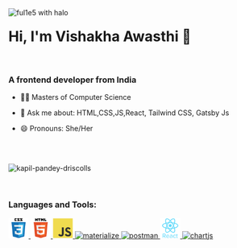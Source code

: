<img src="https://i.imgur.com/68mbMBg.gif" align="left" width="300" alt="ful1e5 with halo"/>

# Hi, I'm Vishakha Awasthi 👋
<br />
<h3 align="left">A frontend developer from India</h3>

- :woman_student: Masters of Computer Science

- 💬 Ask me about:  HTML,CSS,JS,React, Tailwind CSS, Gatsby Js

- 😄 Pronouns: She/Her
<br />
<br/>
<p align="left"> <img src="https://komarev.com/ghpvc/?username=vishakha-driscolls&label=Profile%20views&color=0e75b6&style=flat" alt="kapil-pandey-driscolls" /> </p>
<br/>
<h3 align="left">Languages and Tools:</h3>
<p align="left"> <a href="https://www.w3schools.com/css/" target="_blank"> <img src="https://raw.githubusercontent.com/devicons/devicon/master/icons/css3/css3-original-wordmark.svg" alt="css3" width="40" height="40"/> </a><a href="https://www.w3.org/html/" target="_blank"> <img src="https://raw.githubusercontent.com/devicons/devicon/master/icons/html5/html5-original-wordmark.svg" alt="html5" width="40" height="40"/> </a> <a href="https://developer.mozilla.org/en-US/docs/Web/JavaScript" target="_blank"> <img src="https://raw.githubusercontent.com/devicons/devicon/master/icons/javascript/javascript-original.svg" alt="javascript" width="40" height="40"/> </a> <a href="https://materializecss.com/" target="_blank"> <img src="https://raw.githubusercontent.com/prplx/svg-logos/5585531d45d294869c4eaab4d7cf2e9c167710a9/svg/materialize.svg" alt="materialize" width="40" height="40"/> </a></a> <a href="https://postman.com" target="_blank"> <img src="https://www.vectorlogo.zone/logos/getpostman/getpostman-icon.svg" alt="postman" width="40" height="40"/> </a> <a href="https://reactjs.org/" target="_blank"> <img src="https://raw.githubusercontent.com/devicons/devicon/master/icons/react/react-original-wordmark.svg" alt="react" width="40" height="40"/> </a> <a href="https://www.chartjs.org" target="_blank"> <img src="https://www.chartjs.org/media/logo-title.svg" alt="chartjs" width="40" height="40"/> </a></p>
